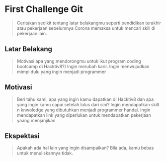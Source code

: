 # First Challenge Git

> Ceritakan sedikit tentang latar belakangmu seperti pendidikan terakhir atau pekerjaan sebelumnya
    Corona memaksa untuk mencari skill di pekerjaan lain.
## Latar Belakang

> Motivasi apa yang mendorongmu untuk ikut program coding bootcamp di Hacktiv8?)
    Ingin merubah karir. Ingin menwujudkan mimpi dulu yang ingin menjadi programmer
## Motivasi

> Beri tahu kami, apa yang ingin kamu dapatkan di Hacktiv8 dan apa yang ingin kamu capai setelah lulus dari sini?
    Ingin mendapatkan skill n knwoledge yang dibutuhkan menjadi programmer handal. Ingin mendapatkan link yang diperlukan untuk mendapatkan pekerjaan yaang menjanjikan.
## Ekspektasi

> Apakah ada hal lain yang ingin disampaikan? Bila ada, kamu bebas untuk menuliskannya
    tidak.